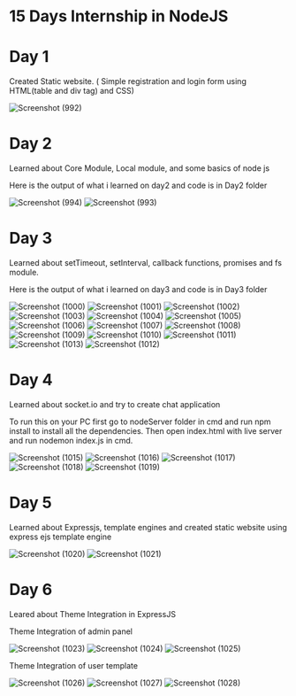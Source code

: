 # 15 Days Internship in NodeJS

# Day 1

Created Static website. ( Simple registration and login form using HTML(table and div tag) and CSS) 

![Screenshot (992)](https://user-images.githubusercontent.com/70268807/119513977-4e367a00-bd92-11eb-8da6-34b0cf97184c.png)

# Day 2

Learned about Core Module, Local module, and some basics of node js

Here is the output of what i learned on day2 and code is in Day2 folder

![Screenshot (994)](https://user-images.githubusercontent.com/70268807/119672839-8acca900-be58-11eb-94f8-c32f6e16275b.png)
![Screenshot (993)](https://user-images.githubusercontent.com/70268807/119672861-8d2f0300-be58-11eb-8c7b-845da96439bd.png)

# Day 3

Learned about setTimeout, setInterval, callback functions, promises and fs module.

Here is the output of what i learned on day3 and code is in Day3 folder


![Screenshot (1000)](https://user-images.githubusercontent.com/70268807/119864526-56301e80-bf38-11eb-9c89-ffd5a1f9d530.png)
![Screenshot (1001)](https://user-images.githubusercontent.com/70268807/119864545-592b0f00-bf38-11eb-847e-7846fb8f05d4.png)
![Screenshot (1002)](https://user-images.githubusercontent.com/70268807/119864562-5defc300-bf38-11eb-97bb-f3f6c031cb4b.png)
![Screenshot (1003)](https://user-images.githubusercontent.com/70268807/119864581-62b47700-bf38-11eb-819d-c69fbc2c8b20.png)
![Screenshot (1004)](https://user-images.githubusercontent.com/70268807/119864593-6647fe00-bf38-11eb-9df2-ba3da6169f8d.png)
![Screenshot (1005)](https://user-images.githubusercontent.com/70268807/119864616-6cd67580-bf38-11eb-8222-b80476219061.png)
![Screenshot (1006)](https://user-images.githubusercontent.com/70268807/119864635-719b2980-bf38-11eb-9fe3-d23b790e3083.png)
![Screenshot (1007)](https://user-images.githubusercontent.com/70268807/119864654-76f87400-bf38-11eb-8892-89f7367d0751.png)
![Screenshot (1008)](https://user-images.githubusercontent.com/70268807/119864666-7a8bfb00-bf38-11eb-9f9f-ed5bc1fbac15.png)
![Screenshot (1009)](https://user-images.githubusercontent.com/70268807/119864685-7fe94580-bf38-11eb-8bed-1d19eea1c294.png)
![Screenshot (1010)](https://user-images.githubusercontent.com/70268807/119864450-444e7b80-bf38-11eb-939f-597779eac772.png)
![Screenshot (1011)](https://user-images.githubusercontent.com/70268807/119864487-4d3f4d00-bf38-11eb-9ad7-f4b222dec3c1.png)
![Screenshot (1013)](https://user-images.githubusercontent.com/70268807/119864985-d48cc080-bf38-11eb-8f95-c211840965c6.png)
![Screenshot (1012)](https://user-images.githubusercontent.com/70268807/119864516-54665b00-bf38-11eb-8ecb-5c0672364d05.png)


# Day 4

Learned about socket.io and try to create chat application

To run this on your PC first go to nodeServer folder in cmd and run npm install to install all the dependencies. Then open index.html with live server and run nodemon index.js in cmd.

![Screenshot (1015)](https://user-images.githubusercontent.com/70268807/120107534-fd9e9280-c17e-11eb-9ee0-8a487f77dc09.png)
![Screenshot (1016)](https://user-images.githubusercontent.com/70268807/120107542-03947380-c17f-11eb-927a-86e462fa7fd8.png)
![Screenshot (1017)](https://user-images.githubusercontent.com/70268807/120107547-07c09100-c17f-11eb-86a2-6a4c3e998169.png)
![Screenshot (1018)](https://user-images.githubusercontent.com/70268807/120107556-127b2600-c17f-11eb-8272-175a88e106d0.png)
![Screenshot (1019)](https://user-images.githubusercontent.com/70268807/120107523-f5465780-c17e-11eb-8175-364c074a21dc.png)


# Day 5

Learned about Expressjs, template engines and created static website using express ejs template engine

![Screenshot (1020)](https://user-images.githubusercontent.com/70268807/120217279-c222c780-c255-11eb-8a36-72bfa205d00f.png)
![Screenshot (1021)](https://user-images.githubusercontent.com/70268807/120217269-be8f4080-c255-11eb-99ee-3bc9e04ebf4e.png)


# Day 6

Leared about Theme Integration in ExpressJS

Theme Integration of admin panel

![Screenshot (1023)](https://user-images.githubusercontent.com/70268807/120344695-733d6680-c317-11eb-8f16-9ad60328b5e8.png)
![Screenshot (1024)](https://user-images.githubusercontent.com/70268807/120344702-73d5fd00-c317-11eb-8bd1-48df62b8431b.png)
![Screenshot (1025)](https://user-images.githubusercontent.com/70268807/120344658-69b3fe80-c317-11eb-8ff2-3a1b34102c90.png)


Theme Integration of user template


![Screenshot (1026)](https://user-images.githubusercontent.com/70268807/120344664-6b7dc200-c317-11eb-8022-6dd08d982bd2.png)
![Screenshot (1027)](https://user-images.githubusercontent.com/70268807/120344671-6de01c00-c317-11eb-94a9-ac74caa236b8.png)
![Screenshot (1028)](https://user-images.githubusercontent.com/70268807/120344679-6fa9df80-c317-11eb-8fe3-a14f7ecf8bd1.png)




